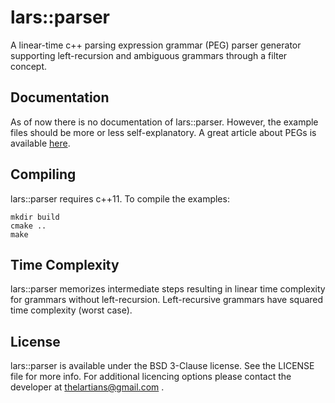 lars::parser
============

A linear-time c++ parsing expression grammar (PEG) parser generator supporting left-recursion and ambiguous grammars through a filter concept.

Documentation
-------------
As of now there is no documentation of lars::parser. However, the example files should be more or less self-explanatory. A great article about PEGs is available [here](http://en.wikipedia.org/wiki/Parsing_expression_grammar).


Compiling
---------
lars::parser requires c++11. To compile the examples: 

```
mkdir build
cmake ..
make
```

Time Complexity
---------------
lars::parser memorizes intermediate steps resulting in linear time complexity for grammars without left-recursion. Left-recursive grammars have squared time complexity (worst case).

License
-------
lars::parser is available under the BSD 3-Clause license. See the LICENSE file for more info.
For additional licencing options please contact the developer at thelartians@gmail.com .
